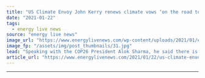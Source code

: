 ```yaml
---
title: "US Climate Envoy John Kerry renews climate vows ‘on the road to Glasgow’"
date: "2021-01-22"
tags: 
  - energy live news
source: "energy live news"
image_url: "https://www.energylivenews.com/wp-content/uploads/2021/01/esrs7ukxiamqxwl_720x412.jpg"
image_fp: "/assets/img/post_thumbnails/31.jpg"
lead: "Speaking with the COP26 President Alok Sharma, he said there is no time to waste on tackling climate change"
article_url: "https://www.energylivenews.com/2021/01/22/us-climate-envoy-john-kerry-renews-climate-vows-on-the-road-to-glasgow/"
---
```


---
